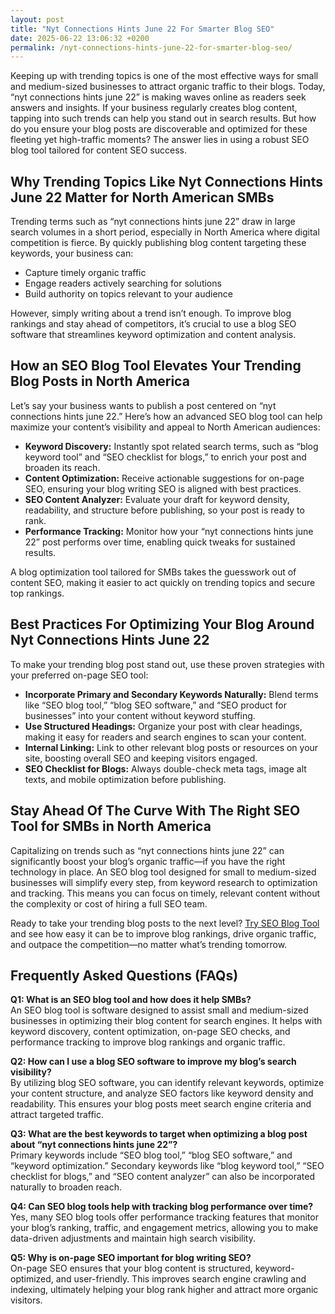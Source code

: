 ```yaml
---
layout: post
title: "Nyt Connections Hints June 22 For Smarter Blog SEO"
date: 2025-06-22 13:06:32 +0200
permalink: /nyt-connections-hints-june-22-for-smarter-blog-seo/
---
```

Keeping up with trending topics is one of the most effective ways for small and medium-sized businesses to attract organic traffic to their blogs. Today, “nyt connections hints june 22” is making waves online as readers seek answers and insights. If your business regularly creates blog content, tapping into such trends can help you stand out in search results. But how do you ensure your blog posts are discoverable and optimized for these fleeting yet high-traffic moments? The answer lies in using a robust SEO blog tool tailored for content SEO success.

## Why Trending Topics Like Nyt Connections Hints June 22 Matter for North American SMBs

Trending terms such as “nyt connections hints june 22” draw in large search volumes in a short period, especially in North America where digital competition is fierce. By quickly publishing blog content targeting these keywords, your business can:

- Capture timely organic traffic  
- Engage readers actively searching for solutions  
- Build authority on topics relevant to your audience  

However, simply writing about a trend isn’t enough. To improve blog rankings and stay ahead of competitors, it’s crucial to use a blog SEO software that streamlines keyword optimization and content analysis.

## How an SEO Blog Tool Elevates Your Trending Blog Posts in North America

Let’s say your business wants to publish a post centered on “nyt connections hints june 22.” Here’s how an advanced SEO blog tool can help maximize your content’s visibility and appeal to North American audiences:

- **Keyword Discovery:** Instantly spot related search terms, such as “blog keyword tool” and “SEO checklist for blogs,” to enrich your post and broaden its reach.
- **Content Optimization:** Receive actionable suggestions for on-page SEO, ensuring your blog writing SEO is aligned with best practices.
- **SEO Content Analyzer:** Evaluate your draft for keyword density, readability, and structure before publishing, so your post is ready to rank.
- **Performance Tracking:** Monitor how your “nyt connections hints june 22” post performs over time, enabling quick tweaks for sustained results.

A blog optimization tool tailored for SMBs takes the guesswork out of content SEO, making it easier to act quickly on trending topics and secure top rankings.

## Best Practices For Optimizing Your Blog Around Nyt Connections Hints June 22

To make your trending blog post stand out, use these proven strategies with your preferred on-page SEO tool:

- **Incorporate Primary and Secondary Keywords Naturally:** Blend terms like “SEO blog tool,” “blog SEO software,” and “SEO product for businesses” into your content without keyword stuffing.
- **Use Structured Headings:** Organize your post with clear headings, making it easy for readers and search engines to scan your content.
- **Internal Linking:** Link to other relevant blog posts or resources on your site, boosting overall SEO and keeping visitors engaged.
- **SEO Checklist for Blogs:** Always double-check meta tags, image alt texts, and mobile optimization before publishing.

## Stay Ahead Of The Curve With The Right SEO Tool for SMBs in North America

Capitalizing on trends such as “nyt connections hints june 22” can significantly boost your blog’s organic traffic—if you have the right technology in place. An SEO blog tool designed for small to medium-sized businesses will simplify every step, from keyword research to optimization and tracking. This means you can focus on timely, relevant content without the complexity or cost of hiring a full SEO team.

Ready to take your trending blog posts to the next level? [Try SEO Blog Tool](https://seoblogtool.com/) and see how easy it can be to improve blog rankings, drive organic traffic, and outpace the competition—no matter what’s trending tomorrow.

## Frequently Asked Questions (FAQs)

**Q1: What is an SEO blog tool and how does it help SMBs?**  
An SEO blog tool is software designed to assist small and medium-sized businesses in optimizing their blog content for search engines. It helps with keyword discovery, content optimization, on-page SEO checks, and performance tracking to improve blog rankings and organic traffic.

**Q2: How can I use a blog SEO software to improve my blog’s search visibility?**  
By utilizing blog SEO software, you can identify relevant keywords, optimize your content structure, and analyze SEO factors like keyword density and readability. This ensures your blog posts meet search engine criteria and attract targeted traffic.

**Q3: What are the best keywords to target when optimizing a blog post about “nyt connections hints june 22”?**  
Primary keywords include “SEO blog tool,” “blog SEO software,” and “keyword optimization.” Secondary keywords like “blog keyword tool,” “SEO checklist for blogs,” and “SEO content analyzer” can also be incorporated naturally to broaden reach.

**Q4: Can SEO blog tools help with tracking blog performance over time?**  
Yes, many SEO blog tools offer performance tracking features that monitor your blog’s ranking, traffic, and engagement metrics, allowing you to make data-driven adjustments and maintain high search visibility.

**Q5: Why is on-page SEO important for blog writing SEO?**  
On-page SEO ensures that your blog content is structured, keyword-optimized, and user-friendly. This improves search engine crawling and indexing, ultimately helping your blog rank higher and attract more organic visitors.

<script type="application/ld+json">
{
  "@context": "https://schema.org",
  "@type": "BlogPosting",
  "headline": "Nyt Connections Hints June 22 For Smarter Blog SEO",
  "description": "Learn how small and medium-sized businesses can leverage trending topics like 'nyt connections hints june 22' using an SEO blog tool to improve blog rankings, keyword optimization, and organic traffic.",
  "author": {
    "@type": "Person",
    "name": "SEO Blog Tool"
  },
  "datePublished": "2024-06-22",
  "keywords": "SEO blog tool, blog SEO software, keyword optimization, content SEO, on-page SEO tool, blog writing SEO, blog keyword tool, SEO tools for SMBs, SEO checklist for blogs, SEO content analyzer, blog optimization tool, SEO product for businesses, improve blog rankings",
  "mainEntityOfPage": {
    "@type": "WebPage",
    "@id": "https://seoblogtool.com/blog/nyt-connections-hints-june-22"
  },
  "publisher": {
    "@type": "Person",
    "name": "SEO Blog Tool"
  },
  "url": "https://seoblogtool.com/blog/nyt-connections-hints-june-22"
}
</script>

<script type="application/ld+json">
{
  "@context": "https://schema.org",
  "@type": "FAQPage",
  "mainEntity": [
    {
      "@type": "Question",
      "name": "What is an SEO blog tool and how does it help SMBs?",
      "acceptedAnswer": {
        "@type": "Answer",
        "text": "An SEO blog tool is software designed to assist small and medium-sized businesses in optimizing their blog content for search engines. It helps with keyword discovery, content optimization, on-page SEO checks, and performance tracking to improve blog rankings and organic traffic."
      }
    },
    {
      "@type": "Question",
      "name": "How can I use a blog SEO software to improve my blog’s search visibility?",
      "acceptedAnswer": {
        "@type": "Answer",
        "text": "By utilizing blog SEO software, you can identify relevant keywords, optimize your content structure, and analyze SEO factors like keyword density and readability. This ensures your blog posts meet search engine criteria and attract targeted traffic."
      }
    },
    {
      "@type": "Question",
      "name": "What are the best keywords to target when optimizing a blog post about “nyt connections hints june 22”?",
      "acceptedAnswer": {
        "@type": "Answer",
        "text": "Primary keywords include “SEO blog tool,” “blog SEO software,” and “keyword optimization.” Secondary keywords like “blog keyword tool,” “SEO checklist for blogs,” and “SEO content analyzer” can also be incorporated naturally to broaden reach."
      }
    },
    {
      "@type": "Question",
      "name": "Can SEO blog tools help with tracking blog performance over time?",
      "acceptedAnswer": {
        "@type": "Answer",
        "text": "Yes, many SEO blog tools offer performance tracking features that monitor your blog’s ranking, traffic, and engagement metrics, allowing you to make data-driven adjustments and maintain high search visibility."
      }
    },
    {
      "@type": "Question",
      "name": "Why is on-page SEO important for blog writing SEO?",
      "acceptedAnswer": {
        "@type": "Answer",
        "text": "On-page SEO ensures that your blog content is structured, keyword-optimized, and user-friendly. This improves search engine crawling and indexing, ultimately helping your blog rank higher and attract more organic visitors."
      }
    }
  ]
}
</script>
